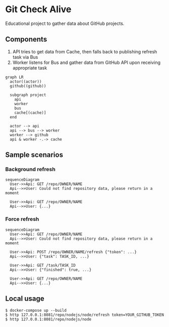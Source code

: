# Git Check Alive

Educational project to gather data about GitHub projects.

## Components

1. API tries to get data from Cache, then falls back to publishing refresh task via Bus
1. Worker listens for Bus and gather data from GitHub API upon receiving appropriate task

```mermaid
graph LR
  actor((actor))
  github((github))

  subgraph project
    api
    worker
    bus
    cache[(cache)]
  end

  actor --> api
  api --> bus --> worker
  worker --> github
  api & worker -.-> cache
```

## Sample scenarios

### Background refresh

```mermaid
sequenceDiagram
  User->>Api: GET /repo/OWNER/NAME
  Api-->>User: Could not find repository data, please return in a moment

  User->>Api: GET /repo/OWNER/NAME
  Api-->>User: {...}
```

### Force refresh

```mermaid
sequenceDiagram
  User->>Api: GET /repo/OWNER/NAME
  Api-->>User: Could not find repository data, please return in a moment

  User->>Api: POST /repo/OWNER/NAME/refresh {"token": ...}
  Api-->>User: {"task": TASK_ID, ...}

  User->>Api: GET /task/TASK_ID
  Api-->>User: {"finished": true, ...}

  User->>Api: GET /repo/OWNER/NAME
  Api-->>User: {...}
```

## Local usage

```
$ docker-compose up --build
$ http 127.0.0.1:8081/repo/nodejs/node/refresh token=YOUR_GITHUB_TOKEN
$ http 127.0.0.1:8081/repo/nodejs/node
```
